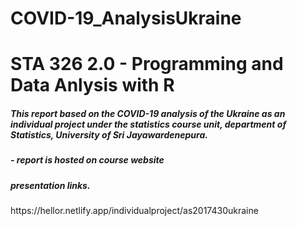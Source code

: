 # COVID-19_AnalysisUkraine
<h1>STA 326 2.0 - Programming and Data Anlysis with R </h1>

<h5>This report based on the COVID-19 analysis of the Ukraine as an individual project under the statistics course unit, department of Statistics, University of Sri Jayawardenepura.</h5>
<h5>- report is hosted on course website</h1>

<h5> presentation links.</h1>
https://hellor.netlify.app/individualproject/as2017430ukraine
<h5>  </h1>

